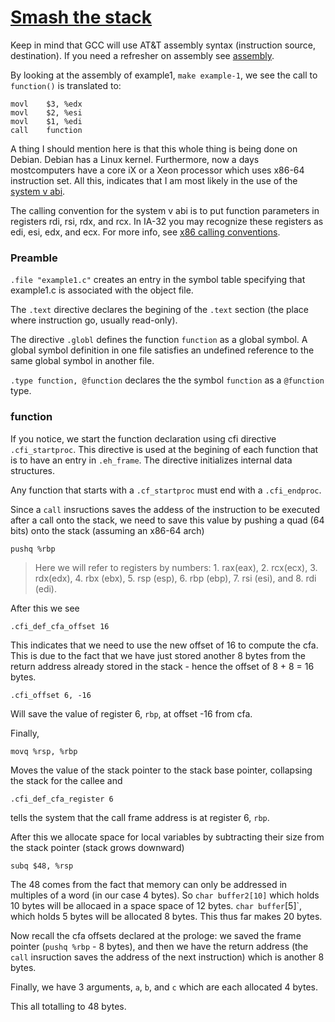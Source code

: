 # [Smash the stack](https://insecure.org/stf/smashstack.html)

Keep in mind that GCC will use AT&T assembly syntax (instruction source,
destination). If you need a refresher on assembly see
[assembly](../assembly/README.md).

By looking at the assembly of example1, `make example-1`, we see the call to
`function()` is translated to:
```assembly
movl    $3, %edx
movl    $2, %esi
movl    $1, %edi
call    function
```

A thing I should mention here is that this whole thing is being done on Debian.
Debian has a Linux kernel. Furthermore, now a days mostcomputers have a core iX
or a Xeon processor which uses x86-64 instruction set. 
All this, indicates that I am most likely in the use of the [system v
abi](https://wiki.osdev.org/System_V_ABI#Calling_Convention).

The calling convention for the system v abi is to put function parameters in
registers rdi, rsi, rdx, and rcx. In IA-32 you may recognize these registers as
edi, esi, edx, and ecx.
For more info, see 
[x86 calling conventions](https://en.wikipedia.org/wiki/X86_calling_conventions).


### Preamble
`.file "example1.c"` creates an entry in the symbol table specifying that
example1.c is associated with the object file.

The `.text` directive declares the begining of the `.text` section (the place
where instruction go, usually read-only).

The directive `.globl` defines the function `function` as a global symbol. 
A global symbol definition in one file satisfies an undefined reference to the
same global symbol in another file.

`.type function, @function` declares the the symbol `function` as a `@function`
type.


### function
If you notice, we start the function declaration using cfi directive
`.cfi_startproc`.
This directive is used at the begining of each function that is to have an
entry in `.eh_frame`.
The directive initializes internal data structures.

Any function that starts with a `.cf_startproc` must end with a `.cfi_endproc`.


Since a `call` insructions saves the addess of the instruction to be executed
after a call onto the stack, we need to save this value by pushing a quad
(64 bits) onto the stack (assuming an x86-64 arch)
```assembly
pushq %rbp
```

> Here we will refer to registers by numbers: 1. rax(eax), 2. rcx(ecx), 3.
> rdx(edx), 4. rbx (ebx), 5. rsp (esp), 6. rbp (ebp), 7. rsi (esi), and 8. rdi
> (edi).

After this we see 
```assembly
.cfi_def_cfa_offset 16
```
This indicates that we need to use the new offset of 16 to compute the cfa. 
This is due to the fact that we have just stored another 8 bytes from the
return address already stored in the stack - hence the offset of 8 + 8 = 16
bytes.

```assembly
.cfi_offset 6, -16
```
Will save the value of register 6, `rbp`, at offset -16 from cfa.

Finally,
```assembly
movq %rsp, %rbp
```
Moves the value of the stack pointer to the stack base pointer, collapsing the
stack for the callee and
```assembly
.cfi_def_cfa_register 6
```
tells the system that the call frame address is at register 6, `rbp`.


After this we allocate space for local variables by subtracting their size from
the stack pointer (stack grows downward)
```assembly
subq $48, %rsp
```

The 48 comes from the fact that memory can only be addressed in multiples of a
word (in our case 4 bytes). 
So `char buffer2[10]` which holds 10 bytes will be allocaed in a space space of
12 bytes.
`char buffer`[5]`, which holds 5 bytes will be allocated 8 bytes.
This thus far makes 20 bytes.

Now recall the cfa offsets declared at the prologe: we saved the frame pointer
(`pushq %rbp` - 8 bytes), and then we have the return address (the `call` 
insruction saves the address of the next instruction) which is another 8 bytes.

Finally, we have 3 arguments, `a`, `b`, and `c` which are each allocated 4
bytes.

This all totalling to 48 bytes.
